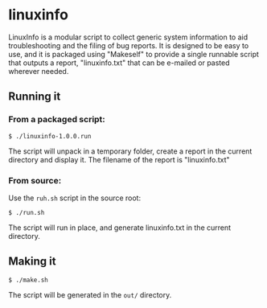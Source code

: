 linuxinfo
=========

LinuxInfo is a modular script to collect generic system information to aid
troubleshooting and the filing of bug reports. It is designed to be easy
to use, and it is packaged using "Makeself" to provide a single runnable
script that outputs a report, "linuxinfo.txt" that can be e-mailed or
pasted wherever needed.

## Running it

### From a packaged script:

    $ ./linuxinfo-1.0.0.run

The script will unpack in a temporary folder, create a report in the current
directory and display it. The filename of the report is "linuxinfo.txt"
    
### From source:

Use the `ruh.sh` script in the source root:

    $ ./run.sh

The script will run in place, and generate linuxinfo.txt in the current
directory.

## Making it

    $ ./make.sh
    
The script will be generated in the `out/` directory.


